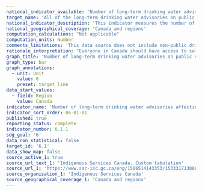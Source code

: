 ```yaml
---
national_indicator_available: 'Number of long-term drinking water advisories affecting First Nations drinking water systems'
target_name: 'All of the long-term drinking water advisories on public systems on reserve are to be resolved'
national_indicator_description: 'This indicator measures the number of long-term drinking water advisories on public systems in First Nations communities. Drinking water advisories are issued to warn people to not drink water that may be unsafe or is known to not be safe based on water quality test results.'
national_geographical_coverage: 'Canada and regions'
computation_calculations: "Not applicable"
computation_units: Number
comments_limitations: 'This data source does not include non-public drinking water systems on reserves and is limited to communities south of the 60th parallel.'
rationale_interpretation: "Everyone in Canada should have access to safe, clean drinking water. The Government of Canada is working with First Nations communities to: improve water infrastructure on reserves; end long-term drinking water advisories on public systems on reserves; prevent short-term advisories from becoming long-term."
graph_title: 'Number of long-term drinking water advisories on public systems on reserve'
graph_type: bar
graph_annotations:
  - unit: Unit
    value: 0
    preset: target_line
data_start_values:
  - field: Region
    value: Canada
indicator_name: 'Number of long-term drinking water advisories affecting First Nations drinking water systems'
indicator_sort_order: 06-01-01
published: true
reporting_status: complete
indicator_number: 6.1.1
sdg_goal: '6'
data_non_statistical: false
target_id: '6.1'
data_show_map: false
source_active_1: true
source_url_text_1: 'Indigenous Services Canada. Custom tabulation'
source_url_1: 'https://www.sac-isc.gc.ca/eng/1506514143353/1533317130660'
source_organisation_1: 'Indigenous Services Canada'
source_geographical_coverage_1: 'Canada and regions'
---
```

